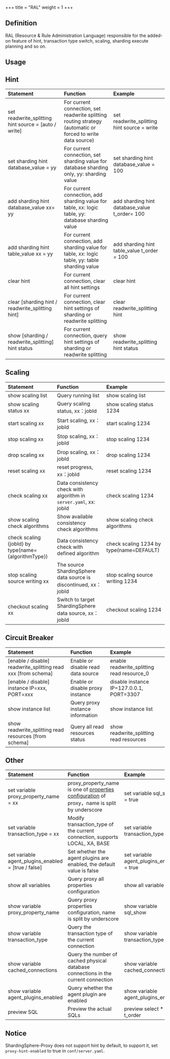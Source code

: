 +++
title = "RAL"
weight = 1
+++

## Definition

RAL (Resource & Rule Administration Language) responsible for the added-on feature of hint, transaction type switch, scaling, sharding execute planning and so on.
## Usage

## Hint

| Statement                                          | Function                                                                                                     | Example                                           |
|:---------------------------------------------------|:-------------------------------------------------------------------------------------------------------------|:----------------------------------------------|
|set readwrite_splitting hint source = [auto / write]| For current connection, set readwrite splitting routing strategy (automatic or forced to write data source)  | set readwrite_splitting hint source = write   |  
|set sharding hint database_value = yy               | For current connection, set sharding value for database sharding only, yy: sharding value                    | set sharding hint database_value = 100        |  
|add sharding hint database_value xx= yy             | For current connection, add sharding value for table, xx: logic table, yy: database sharding value           | add sharding hint database_value t_order= 100 |  
|add sharding hint table_value xx = yy               | For current connection, add sharding value for table, xx: logic table, yy: table sharding value              | add sharding hint table_value t_order = 100   |  
|clear hint                                          | For current connection, clear all hint settings                                                              | clear hint                                    |  
|clear [sharding hint / readwrite_splitting hint]    | For current connection, clear hint settings of sharding or readwrite splitting                               | clear readwrite_splitting hint                |  
|show [sharding / readwrite_splitting] hint status   | For current connection, query hint settings of sharding or readwrite splitting                               | show readwrite_splitting hint status          |  

## Scaling

| Statement                                          | Function                                                           | Example                                         |
|:---------------------------------------------------|:-------------------------------------------------------------------|:-----------------------------------------------|
|show scaling list                                   | Query running list                                                 | show scaling list                              |  
|show scaling status xx                              | Query scaling status, xx：jobId                                     | show scaling status 1234                       |  
|start scaling xx                                    | Start scaling, xx：jobId                                            | start scaling 1234                             |  
|stop scaling xx                                     | Stop scaling, xx：jobId                                             | stop scaling 1234                              |  
|drop scaling xx                                     | Drop scaling, xx：jobId                                             | drop scaling 1234                              |  
|reset scaling xx                                    | reset progress, xx：jobId                                           | reset scaling 1234                             |  
|check scaling xx                                    | Data consistency check with algorithm in `server.yaml`, xx: jobId   | check scaling 1234                             |  
|show scaling check algorithms                       | Show available consistency check algorithms                         | show scaling check algorithms                  |  
|check scaling {jobId} by type(name={algorithmType}) | Data consistency check with defined algorithm                       | check scaling 1234 by type(name=DEFAULT)       |  
|stop scaling source writing xx                      | The source ShardingSphere data source is discontinued, xx：jobId     | stop scaling source writing 1234               |  
|checkout scaling xx                                 | Switch to target ShardingSphere data source, xx：jobId               | checkout scaling 1234                          |  


## Circuit Breaker

| Statement                                                         | Function                            | Example                                       |
|:------------------------------------------------------------------|:------------------------------------|:----------------------------------------------|
|[enable / disable] readwrite_splitting read xxx [from schema]      | Enable or disable read data source  | enable readwrite_splitting read resource_0    |  
|[enable / disable] instance IP=xxx, PORT=xxx                       | Enable or disable proxy instance    | disable instance IP=127.0.0.1, PORT=3307      |  
|show instance list                                                 | Query proxy instance information    | show instance list                            |  
|show readwrite_splitting read resources [from schema]              | Query all read resources status     | show readwrite_splitting read resources       |  


## Other

| Statement                                          | Function                                                                             | Example                                       |
|:---------------------------------------------------|:-------------------------------------------------------------------------------------|:----------------------------------------------|
|set variable proxy_property_name = xx               | proxy_property_name is one of [properties configuration](https://shardingsphere.apache.org/document/current/en/user-manual/shardingsphere-proxy/configuration/props/)  of proxy，name is split by underscore            | set variable sql_show = true            |  
|set variable transaction_type = xx                  | Modify transaction_type of the current connection, supports LOCAL, XA, BASE          | set variable transaction_type = XA            |  
|set variable agent_plugins_enabled = [true / false] | Set whether the agent plugins are enabled, the default value is false                | set variable agent_plugins_enabled = true     |  
|show all variables                                  | Query proxy all properties configuration                                             | show all variable                             |  
|show variable proxy_property_name                   | Query proxy properties configuration, name is split by underscore                    | show variable sql_show                        |  
|show variable transaction_type                      | Query the transaction type of the current connection                                 | show variable transaction_type                |  
|show variable cached_connections                    | Query the number of cached physical database connections in the current connection   | show variable cached_connections              |  
|show variable agent_plugins_enabled                 | Query whether the agent plugin are enabled                                           | show variable agent_plugins_enabled           | 
|preview SQL                                         | Preview the actual SQLs                                                              | preview select * from t_order                 |  

## Notice

ShardingSphere-Proxy does not support hint by default, to support it, set `proxy-hint-enabled` to true in `conf/server.yaml`.
